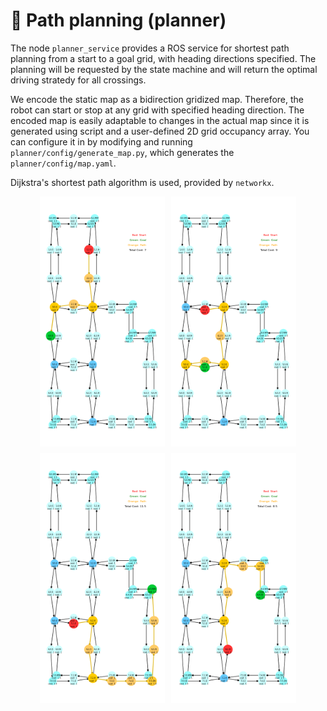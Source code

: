 # :pencil: Path planning (planner)
The node `planner_service` provides a ROS service for shortest path planning from a start to a goal grid, with heading directions specified. The planning will be requested by the state machine and will return the optimal driving stratedy for all crossings.

We encode the static map as a bidirection gridized map. Therefore, the robot can start or stop at any grid with specified heading direction. The encoded map is easily adaptable to changes in the actual map since it is generated using script and a user-defined 2D grid occupancy array. You can configure it in by modifying and running `planner/config/generate_map.py`, which generates the `planner/config/map.yaml`.

Dijkstra's shortest path algorithm is used, provided by `networkx`.
<div style="display: flex; justify-content: center; gap: 10px; flex-wrap: wrap;">
  <img src="../README_asset/map_graph_12S_42S.png" alt="Path 1" width="200">
  <img src="../README_asset/map_graph_31E_51E.png" alt="Path 2" width="200">
  <img src="../README_asset/map_graph_51E_45NW.png" alt="Path 3" width="200">
  <img src="../README_asset/map_graph_62N_44SE.png" alt="Path 4" width="200">
</div>
